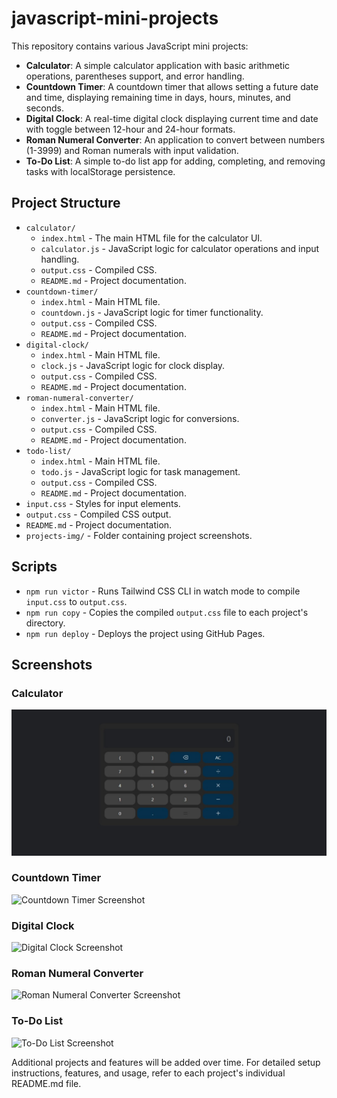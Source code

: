 # javascript-mini-projects

This repository contains various JavaScript mini projects:

- **Calculator**: A simple calculator application with basic arithmetic operations, parentheses support, and error handling.
- **Countdown Timer**: A countdown timer that allows setting a future date and time, displaying remaining time in days, hours, minutes, and seconds.
- **Digital Clock**: A real-time digital clock displaying current time and date with toggle between 12-hour and 24-hour formats.
- **Roman Numeral Converter**: An application to convert between numbers (1-3999) and Roman numerals with input validation.
- **To-Do List**: A simple to-do list app for adding, completing, and removing tasks with localStorage persistence.

## Project Structure

- `calculator/`
  - `index.html` - The main HTML file for the calculator UI.
  - `calculator.js` - JavaScript logic for calculator operations and input handling.
  - `output.css` - Compiled CSS.
  - `README.md` - Project documentation.
- `countdown-timer/`
  - `index.html` - Main HTML file.
  - `countdown.js` - JavaScript logic for timer functionality.
  - `output.css` - Compiled CSS.
  - `README.md` - Project documentation.
- `digital-clock/`
  - `index.html` - Main HTML file.
  - `clock.js` - JavaScript logic for clock display.
  - `output.css` - Compiled CSS.
  - `README.md` - Project documentation.
- `roman-numeral-converter/`
  - `index.html` - Main HTML file.
  - `converter.js` - JavaScript logic for conversions.
  - `output.css` - Compiled CSS.
  - `README.md` - Project documentation.
- `todo-list/`
  - `index.html` - Main HTML file.
  - `todo.js` - JavaScript logic for task management.
  - `output.css` - Compiled CSS.
  - `README.md` - Project documentation.
- `input.css` - Styles for input elements.
- `output.css` - Compiled CSS output.
- `README.md` - Project documentation.
- `projects-img/` - Folder containing project screenshots.

## Scripts

- `npm run victor` - Runs Tailwind CSS CLI in watch mode to compile `input.css` to `output.css`.
- `npm run copy` - Copies the compiled `output.css` file to each project's directory.
- `npm run deploy` - Deploys the project using GitHub Pages.

## Screenshots

### Calculator
![Calculator Screenshot](./projects-img/calc.jpeg)

### Countdown Timer
![Countdown Timer Screenshot](./projects-img/countdown.jpeg)

### Digital Clock
![Digital Clock Screenshot](./projects-img/clock.jpeg)

### Roman Numeral Converter
![Roman Numeral Converter Screenshot](./projects-img/clock.jpeg)

### To-Do List
![To-Do List Screenshot](./projects-img/clock.jpeg)

Additional projects and features will be added over time. For detailed setup instructions, features, and usage, refer to each project's individual README.md file.
